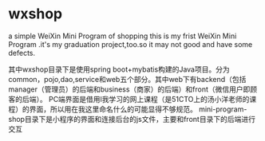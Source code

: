 # wxshop
a simple WeiXin Mini Program of shopping
this is my frist WeiXin Mini Program .it's my graduation project,too.so it may not good and have some defects.

其中wxshop目录下是使用spring boot+mybatis构建的Java项目。分为common，pojo,dao,service和web五个部分。其中web下有backend（包括manager（管理员）的后端和business（商家）的后端）和front（微信用户即顾客的后端）。
PC端界面是借用l我学习的网上课程（是51CTO上的汤小洋老师的课程）的界面，所以用在我这里命名什么的可能显得不够规范。
mini-program-shop目录下是小程序的界面和连接后台的js文件，主要和front目录下的后端进行交互

